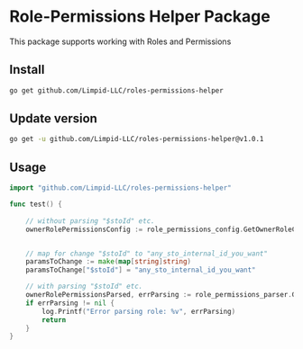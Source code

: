 # Role-Permissions Helper Package
This package supports working with Roles and Permissions

## Install
```bash
go get github.com/Limpid-LLC/roles-permissions-helper
```

## Update version
```bash
go get -u github.com/Limpid-LLC/roles-permissions-helper@v1.0.1
```

## Usage
```go
import "github.com/Limpid-LLC/roles-permissions-helper"

func test() {
	
    // without parsing "$stoId" etc.
    ownerRolePermissionsConfig := role_permissions_config.GetOwnerRoleConfig()


	// map for change "$stoId" to "any_sto_internal_id_you_want"
    paramsToChange := make(map[string]string)
    paramsToChange["$stoId"] = "any_sto_internal_id_you_want"

    // with parsing "$stoId" etc.
    ownerRolePermissionsParsed, errParsing := role_permissions_parser.GetOwnerRoleParsed(paramsToChange)
    if errParsing != nil {
        log.Printf("Error parsing role: %v", errParsing)
        return
    }
}
```
